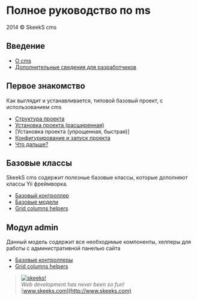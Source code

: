 Полное руководство по ms
=============================

2014 © SkeekS cms

Введение
--------

* [О cms](intro-skeeks-cms.md)
* [Дополнительные сведения для разработчиков](additional-info-for-developers.md)

Первое знакомство
-----------------
Как выглядит и устанавливается, типовой базовый проект, с использованием cms

* [Структура проекта](project-structure.md)
* [Установка проекта (расширенная)](start-installation.md)
* [Установка проекта (упрощенная, быстрая)]
* [Конфигурирование и запуск проекта](start-workflow.md)
* [Что дальше?](start-looking-ahead.md)

Базовые классы
---------------
SkeekS cms содержит полезные базовые классы, которые дополняют классы Yii фреймворка.
* [Базовый контроллер](cms-base-controller.md)
* [Базовые модели](structure-overview.md)
* [Grid columns helpers](structure-overview.md)

Модул admin
-----------
Данный модель содержит все необходимые компоненты, хелперы для работы с административной панелью сайта
* [Базовые контроллеры](cms-admin-base-controller.md)
* [Grid columns helpers](structure-overview.md)



> [![skeeks!](https://gravatar.com/userimage/74431132/13d04d83218593564422770b616e5622.jpg)](http://www.skeeks.com)  
<i>Web development has never been so fun!</i>  
[www.skeeks.com](http://www.skeeks.com)
